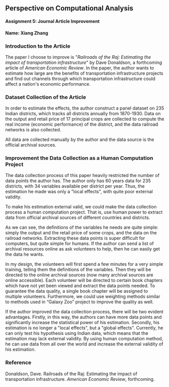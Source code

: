 ## Perspective on Computational Analysis
#### Assignment 5: Journal Article Improvement
#### Name: Xiang Zhang

### Introduction to the Article
The paper I choose to improve is "_Railroads of the Raj: Estimating the impact of transportation infrastructure_" by Dave Donaldson, a forthcoming article of _American Economic Review_. In the paper, the author wants to estimate how large are the benefits of transportation infrastructure projects and find out channels through which transportation infrastructure could affect a nation's economic performance.

### Dataset Collection of the Article
In order to estimate the effects, the author construct a panel dataset on 235 Indian districts, which tracks all districts annually from 1870-1930. Data on the output and retail price of 17 principal crops are collected to compute the real income (economic performance) of the district, and the data railroad networks is also collected.

All data are collected manually by the author and the data source is the official archival sources.

### Improvement the Data Collection as a Human Computation Project
The data collection process of this paper heavily restricted the number of data points the author has. The author only has 60 years data for 235 districts, with 34 variables available per district per year. Thus, the estimation he made was only a "local effects", with quite poor external validity.

To make his estimation external valid, we could make the data collection process a human computation project. That is, use human power to extract data from official archival sources of different countries and districts.

As we can see, the definitions of the variables he needs are quite simple: simply the output and the retail price of some crops, and the data on the railroad networks. Extracting these data points is super difficult for computers, but quite simple for humans. If the author can send a list of archival resources online as ask volunteers to help, then he can easily get the data he wants.

In my design, the volunteers will first spend a few minutes for a very simple training, telling them the definitions of the variables. Then they will be directed to the online archival sources (now many archival sources are online accessible). Each volunteer will be directed to certain book chapters which have not yet been viewed and extract the data points needed. To guarantee the data quality, a single book chapter will be assigned to multiple volunteers. Furthermore, we could use weighting methods similar to methods used in “Galaxy Zoo” project to improve the quality as well.

If the author improved the data collection process, there will be two evident advantages. Firstly, in this way, the authors can have more data points and significantly increase the statistical power of his estimation. Secondly, his estimation is no longer a "local effects", but a "global effects". Currently, he can only test his hypothesis using Indian data, which means that the estimation may lack external validity. By using human computation method, he can use data from all over the world and increase the external validity of his estimation.

### Reference
Donaldson, Dave. Railroads of the Raj: Estimating the impact of transportation infrastructure. _American Economic Review_, forthcoming.
